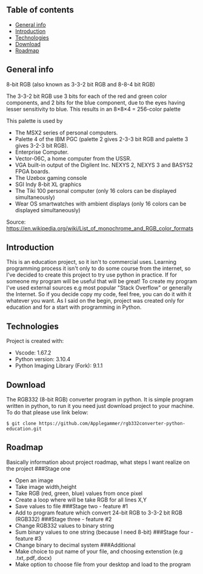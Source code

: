 ## Table of contents
* [General info](#general-info)
* [Introduction](#introduction)
* [Technologies](#technologies)
* [Download](#download)
* [Roadmap](#roadmap)

## General info
8-bit RGB (also known as 3-3-2 bit RGB and 8-8-4 bit RGB)

The 3-3-2 bit RGB use 3 bits for each of the red and green color components, and 2 bits for the blue component, due to the eyes having lesser sensitivity to blue. This results in an 8×8×4 = 256-color palette

This palette is used by

* The MSX2 series of personal computers.
* Palette 4 of the IBM PGC (palette 2 gives 2-3-3 bit RGB and palette 3 gives 3-2-3 bit RGB).
* Enterprise Computer.
* Vector-06C, a home computer from the USSR.
* VGA built-in output of the Digilent Inc. NEXYS 2, NEXYS 3 and BASYS2 FPGA boards.
* The Uzebox gaming console
* SGI Indy 8-bit XL graphics
* The Tiki 100 personal computer (only 16 colors can be displayed simultaneously)
* Wear OS smartwatches with ambient displays (only 16 colors can be displayed simultaneously)

Source: https://en.wikipedia.org/wiki/List_of_monochrome_and_RGB_color_formats

## Introduction

This is an education project, so it isn't to commercial uses. Learning programming process it isn't only to do some course from the internet, so I've decided to create this project to try use python in practice. If for someone my program will be useful that will be great! To create my program I've used external sources e.g most popular "Stack Overflow" or generally the Internet. So if you decide copy my code, feel free, you can do it with it whatever you want. As I said on the begin, project was created only for education and for a start with programming in Python.

## Technologies
Project is created with:
* Vscode: 1.67.2
* Python version: 3.10.4 
* Python Imaging Library (Fork): 9.1.1

## Download

The RGB332 (8-bit RGB) converter program in python.
It is simple program written in python, to run it you need just download project to your machine. To do that please use link below:

```
$ git clone https://github.com/Applegammer/rgb332converter-python-education.git
```

## Roadmap

Basically information about project roadmap, what steps I want realize on the project
###Stage one
* Open an image 
* Take image width,height
* Take RGB (red, green, blue) values from once pixel
* Create a loop where will be take RGB for all lines X,Y
* Save values to file
###Stage two - feature #1
* Add to program feature which convert 24-bit RGB to 3-3-2 bit RGB (RGB332)
###Stage three - feature #2
* Change RGB332 values to binary string
* Sum binary values to one string (because I need 8-bit)
###Stage four - feature #3
* Change binary to decimal system
###Additional
* Make choice to put name of your file, and choosing extenstion (e.g .txt,.pdf,.docx)
* Make option to choose file from your desktop and load to the program